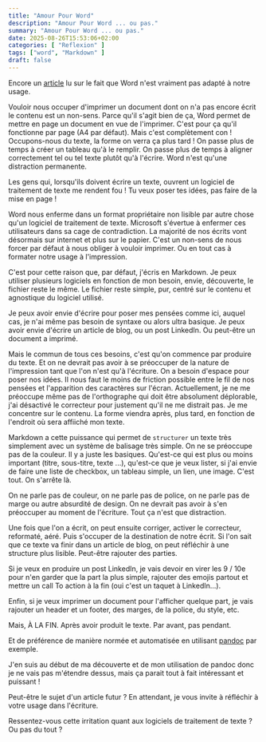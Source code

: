 ```yaml
---
title: "Amour Pour Word"
description: "Amour Pour Word ... ou pas."
summary: "Amour Pour Word ... ou pas."
date: 2025-08-26T15:53:06+02:00
categories: [ "Reflexion" ]
tags: ["word", "Markdown" ]
draft: false
---
```


Encore un [article](https://eriac.hypotheses.org/80) lu sur le fait que Word n'est vraiment pas adapté à notre usage.

Vouloir nous occuper d'imprimer un document dont on n'a pas encore écrit le contenu est un non-sens. Parce qu'il s'agit bien de ça, Word permet de mettre en page un document en vue de l'imprimer. C'est pour ça qu'il fonctionne par page (A4 par défaut). Mais c'est complètement con ! Occupons-nous du texte, la forme on verra ça plus tard ! On passe plus de temps à créer un tableau qu'à le remplir. On passe plus de temps à aligner correctement tel ou tel texte plutôt qu'à l'écrire. Word n'est qu'une distraction permanente.

Les gens qui, lorsqu'ils doivent écrire un texte, ouvrent un logiciel de traitement de texte me rendent fou ! Tu veux poser tes idées, pas faire de la mise en page !

Word nous enferme dans un format propriétaire non lisible par autre chose qu'un logiciel de traitement de texte. Microsoft s'évertue à enfermer ces utilisateurs dans sa cage de contradiction. La majorité de nos écrits vont désormais sur internet et plus sur le papier. C'est un non-sens de nous forcer par défaut à nous obliger à vouloir imprimer. Ou en tout cas à formater notre usage à l'impression.

C'est pour cette raison que, par défaut, j'écris en Markdown. Je peux utiliser plusieurs logiciels en fonction de mon besoin, envie, découverte, le fichier reste le même. Le fichier reste simple, pur, centré sur le contenu et agnostique du logiciel utilisé.

Je peux avoir envie d'écrire pour poser mes pensées comme ici, auquel cas, je n'ai même pas besoin de syntaxe ou alors ultra basique. Je peux avoir envie d'écrire un article de blog, ou un post LinkedIn. Ou peut-être un document a imprimé.

Mais le commun de tous ces besoins, c'est qu'on commence par produire du texte. Et on ne devrait pas avoir à se préoccuper de la nature de l'impression tant que l'on n'est qu'à l'écriture. On a besoin d'espace pour poser nos idées. Il nous faut le moins de friction possible entre le fil de nos pensées et l'apparition des caractères sur l'écran. Actuellement, je ne me préoccupe même pas de l'orthographe qui doit être absolument déplorable, j'ai désactivé le correcteur pour justement qu'il ne me distrait pas. Je me concentre sur le contenu. La forme viendra après, plus tard, en fonction de l'endroit où sera affiiché mon texte.

Markdown a cette puissance qui permet de `structurer` un texte très simplement avec un système de balisage très simple. On ne se préoccupe pas de la couleur. Il y a juste les basiques. Qu'est-ce qui est plus ou moins important (titre, sous-titre, texte ...), qu'est-ce que je veux lister, si j'ai envie de faire une liste de checkbox, un tableau simple, un lien, une image. C'est tout. On s'arrête là.

On ne parle pas de couleur, on ne parle pas de police, on ne parle pas de marge ou autre absurdité de design. On ne devrait pas avoir à s'en préoccuper au moment de l'écriture. Tout ça n'est que distraction.

Une fois que l'on a écrit, on peut ensuite corriger, activer le correcteur, reformaté, aéré. Puis s'occuper de la destination de notre écrit. Si l'on sait que ce texte va finir dans un article de blog, on peut réfléchir à une structure plus lisible. Peut-être rajouter des parties.

Si je veux en produire un post LinkedIn, je vais devoir en virer les 9 / 10e pour n'en garder que la part la plus simple, rajouter des emojis partout et mettre un call To action à la fin (oui c'est un taquet à LinkedIn...).

Enfin, si je veux imprimer un document pour l'afficher quelque part, je vais rajouter un header et un footer, des marges, de la police, du style, etc.

Mais, À LA FIN. Après avoir produit le texte. Par avant, pas pendant.

Et de préférence de manière normée et automatisée en utilisant [pandoc](https://www.arthurperret.fr/cours/pandoc.html) par exemple.

J'en suis au début de ma découverte et de mon utilisation de pandoc donc je ne vais pas m'étendre dessus, mais ça parait tout à fait intéressant et puissant !

Peut-être le sujet d'un article futur ? En attendant, je vous invite à réfléchir à votre usage dans l'écriture.

Ressentez-vous cette irritation quant aux logiciels de traitement de texte ? Ou pas du tout ?


